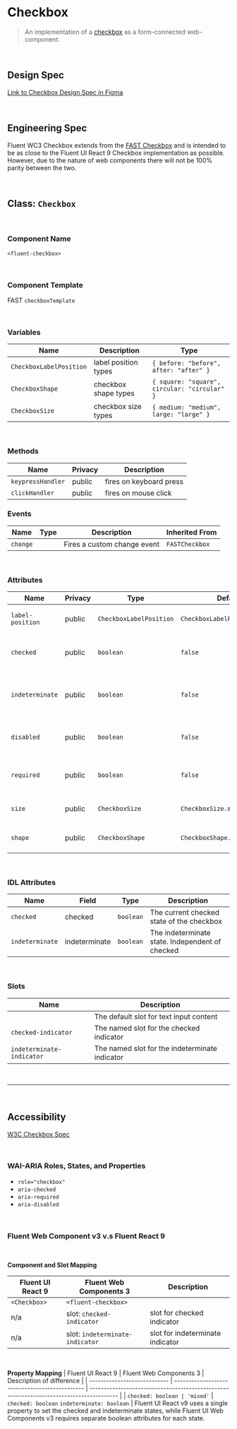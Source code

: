 # Checkbox

> An implementation of a [checkbox](https://w3c.github.io/html-reference/input.checkbox.html) as a form-connected web-component.

<br />

## **Design Spec**

[Link to Checkbox Design Spec in Figma](https://www.figma.com/file/1a1hBVizk7aLH76IvrnPFs/Checkbox?node-id=1666-534&t=Y5ISi4tWguXRFMdP-0)

<br />

## **Engineering Spec**

Fluent WC3 Checkbox extends from the [FAST Checkbox](https://explore.fast.design/components/fast-checkbox) and is intended to be as close to the Fluent UI React 9 Checkbox implementation as possible. However, due to the nature of web components there will not be 100% parity between the two.

<br />

## Class: `Checkbox`

<br />

### **Component Name**

`<fluent-checkbox>`

<br />

### **Component Template**

FAST `checkboxTemplate`

<br />

### **Variables**

| Name                    | Description          | Type                                         |
| ----------------------- | -------------------- | -------------------------------------------- |
| `CheckboxLabelPosition` | label position types | `{ before: "before", after: "after" }`       |
| `CheckboxShape`         | checkbox shape types | `{ square: "square", circular: "circular" }` |
| `CheckboxSize`          | checkbox size types  | `{ medium: "medium", large: "large" }`       |

<br />

### **Methods**

| Name              | Privacy | Description             |
| ----------------- | ------- | ----------------------- |
| `keypressHandler` | public  | fires on keyboard press |
| `clickHandler `   | public  | fires on mouse click    |

### **Events**

| Name     | Type | Description                 | Inherited From |
| -------- | ---- | --------------------------- | -------------- |
| `change` |      | Fires a custom change event | `FASTCheckbox` |

<br />

### **Attributes**

| Name             | Privacy | Type                    | Default                       | Description                                        |
| ---------------- | ------- | ----------------------- | ----------------------------- | -------------------------------------------------- |
| `label-position` | public  | `CheckboxLabelPosition` | `CheckboxLabelPosition.after` | Indicates postion of label                         |
| `checked`        | public  | `boolean`               | `false`                       | Indicates whether input is checked                 |
| `indeterminate`  | public  | `boolean`               | `false`                       | Indicates whether input is initially indeterminate |
| `disabled`       | public  | `boolean`               | `false`                       | Indicates whether input is disabled                |
| `required `      | public  | `boolean`               | `false`                       | Indicates whether input is required                |
| `size`           | public  | `CheckboxSize`          | `CheckboxSize.medium`         | Indicates the size of the checkbox                 |
| `shape`          | public  | `CheckboxShape`         | `CheckboxShape.square`        | Indicates shape of the checkbox                    |

<br />

### **IDL Attributes**

| Name            | Field         | Type      | Description                                     |
| --------------- | ------------- | --------- | ----------------------------------------------- |
| `checked`       | checked       | `boolean` | The current checked state of the checkbox       |
| `indeterminate` | indeterminate | `boolean` | The indeterminate state. Independent of checked |

<br />

### **Slots**

| Name                      | Description                                    |
| ------------------------- | ---------------------------------------------- |
|                           | The default slot for text input content        |
| `checked-indicator`       | The named slot for the checked indicator       |
| `indeterminate-indicator` | The named slot for the indeterminate indicator |

<br />
<hr />
<br />

## **Accessibility**

[W3C Checkbox Spec](https://w3c.github.io/html-reference/input.checkbox.html)

<br />

### **WAI-ARIA Roles, States, and Properties**

- `role="checkbox"`
- `aria-checked`
- `aria-required`
- `aria-disabled`

<br />

### **Fluent Web Component v3 v.s Fluent React 9**

<br />

**Component and Slot Mapping**

| Fluent UI React 9 | Fluent Web Components 3         | Description                      |
| ----------------- | ------------------------------- | -------------------------------- |
| `<Checkbox>`      | `<fluent-checkbox>`             |
| n/a               | slot: `checked-indicator`       | slot for checked indicator       |
| n/a               | slot: `indeterminate-indicator` | slot for indeterminate indicator |

<br />

**Property Mapping**
| Fluent UI React 9 | Fluent Web Components 3 | Description of difference |
| ---------------------------- | ---------------------------------------------- | ---------------------------------------------------------------------------------------- |
| `checked: boolean | 'mixed'` | `checked: boolean` `indeterminate: boolean` | Fluent UI React v9 uses a single property to set the checked and indeterminate states, while Fluent UI Web Components v3 requires separate boolean attributes for each state.
